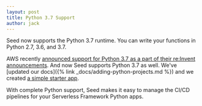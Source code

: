 ```yaml
---
layout: post
title: Python 3.7 Support
author: jack
---
```


Seed now supports the Python 3.7 runtime. You can write your functions in Python 2.7, 3.6, and 3.7.

AWS recently [announced support for Python 3.7 as a part of their re:Invent announcements](https://aws.amazon.com/blogs/compute/python-3-7-runtime-now-available-in-aws-lambda/). And now Seed supports Python 3.7 as well. We've [updated our docs]({% link _docs/adding-python-projects.md %}) and we created [a simple starter app](https://github.com/fwang/serverless-python3.7-starter).

With complete Python support, Seed makes it easy to manage the CI/CD pipelines for your Serverless Framework Python apps.
